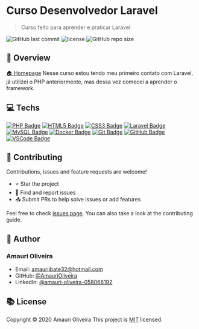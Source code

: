 # Curso Desenvolvedor Laravel

<!-- ![banner](img.com/a.png) -->

> Curso feito para aprender e praticar Laravel

![GitHub last commit](https://img.shields.io/github/last-commit/AmauriOliveira/app_super_gestao_laravel_7)
![license](https://img.shields.io/github/license/AmauriOliveira/app_super_gestao_laravel_7)
![GitHub repo size](https://img.shields.io/github/repo-size/AmauriOliveira/app_super_gestao_laravel_7)

## :telescope: Overview

[🏠 Homepage](https://github.com/AmauriOliveira)
Nesse curso estou tendo meu primeiro contato com Laravel, já utilizei o PHP anteriormente, mas dessa vez comecei a aprender o framework.

## :computer: Techs

[![PHP Badge](https://img.shields.io/badge/-PHP-777BB4?style=flat-square&logo=php&logoColor=white)](#)
[![HTML5 Badge](https://img.shields.io/badge/-HTML5-E34F26?style=flat-square&logo=html5&logoColor=white)](#)
[![CSS3 Badge](https://img.shields.io/badge/-CSS3-1572B6?style=flat-square&logo=css3)](#)
[![Laravel Badge](https://img.shields.io/badge/-Laravel-FF2D20?style=flat-square&logo=Laravel&logoColor=white)](#)
[![MySQL Badge](https://img.shields.io/badge/-MySQL-4479A1?style=flat-square&logo=mysql&logoColor=white)](#)
[![Docker Badge](https://img.shields.io/badge/-Docker-2496ED?style=flat-square&logo=docker&logoColor=white)](#)
[![Git Badge](https://img.shields.io/badge/-Git-black?style=flat-square&logo=git)](#)
[![GitHub Badge](https://img.shields.io/badge/-GitHub-181717?style=flat-square&logo=github)](#)
[![VSCode Badge](https://img.shields.io/badge/-VSCode-007ACC?style=flat-square&logo=visual-studio-code&logoColor=white)](#)

## :star2: Contributing

Contributions, issues and feature requests are welcome!

-   ⭐️ Star the project
-   🐛 Find and report issues
-   📥 Submit PRs to help solve issues or add features

Feel free to check [issues page](https://github.com/AmauriOliveira/app_super_gestao_laravel_7/issues). You can also take a look at the contributing guide.

## :bow: Author

### **Amauri Oliveira**

-   Email: amauriibate32@hotmail.com
-   GitHub: [@AmauriOliveira](https://github.com/AmauriOliveira)
-   LinkedIn: [@amauri-oliveira-058066192](https://linkedin.com/in/amauri-oliveira-058066192)

## :books: License

Copyright © 2020 Amauri Oliveira
This project is [MIT](license) licensed.
